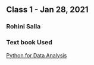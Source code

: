 ## Class 1 - Jan 28, 2021
### Rohini Salla
### Text book Used
[Python for Data Analysis](https://github.com/chenomg/CS_BOOKS/blob/master/Python%20for%20Data%20Analysis%2C%202nd%20Edition.pdf)
